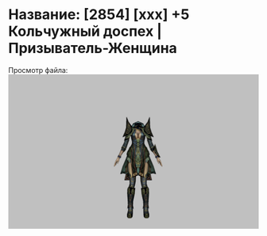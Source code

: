 # Название: [2854] [xxx] +5 Кольчужный доспех | Призыватель-Женщина

Просмотр файла:
![p090005.png](p090005.png)